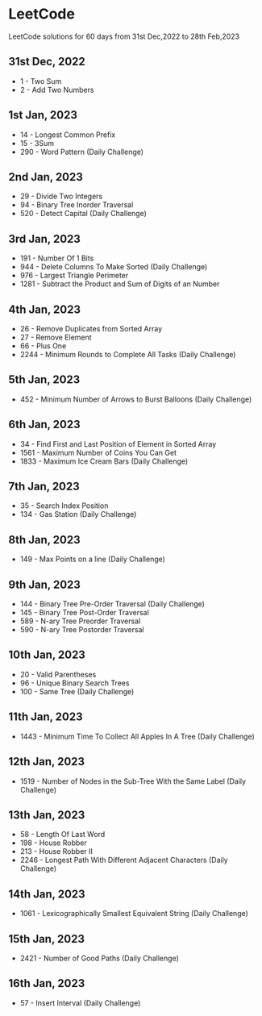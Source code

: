 # LeetCode
LeetCode solutions for 60 days from 31st Dec,2022 to 28th Feb,2023

## 31st Dec, 2022
- 1 - Two Sum
- 2 - Add Two Numbers

## 1st Jan, 2023
- 14 - Longest Common Prefix
- 15 - 3Sum
- 290 - Word Pattern (Daily Challenge)

## 2nd Jan, 2023
- 29 - Divide Two Integers
- 94 - Binary Tree Inorder Traversal
- 520 - Detect Capital (Daily Challenge)

## 3rd Jan, 2023
- 191 - Number Of 1 Bits
- 944 - Delete Columns To Make Sorted (Daily Challenge)
- 976 - Largest Triangle Perimeter
- 1281 - Subtract the Product and Sum of Digits of an Number

## 4th Jan, 2023
- 26 - Remove Duplicates from Sorted Array
- 27 - Remove Element
- 66 - Plus One
- 2244 - Minimum Rounds to Complete All Tasks (Daily Challenge)

## 5th Jan, 2023
- 452 - Minimum Number of Arrows to Burst Balloons (Daily Challenge)

## 6th Jan, 2023
- 34 - Find First and Last Position of Element in Sorted Array
- 1561 - Maximum Number of Coins You Can Get
- 1833 - Maximum Ice Cream Bars (Daily Challenge)

## 7th Jan, 2023
- 35 - Search Index Position
- 134 - Gas Station (Daily Challenge)

## 8th Jan, 2023
- 149 - Max Points on a line (Daily Challenge)

## 9th Jan, 2023
- 144 - Binary Tree Pre-Order Traversal (Daily Challenge)
- 145 - Binary Tree Post-Order Traversal
- 589 - N-ary Tree Preorder Traversal
- 590 - N-ary Tree Postorder Traversal

## 10th Jan, 2023
- 20 - Valid Parentheses
- 96 - Unique Binary Search Trees
- 100 - Same Tree (Daily Challenge)

## 11th Jan, 2023
- 1443 - Minimum Time To Collect All Apples In A Tree (Daily Challenge)

## 12th Jan, 2023
- 1519 - Number of Nodes in the Sub-Tree With the Same Label (Daily Challenge)

## 13th Jan, 2023
- 58 - Length Of Last Word
- 198 - House Robber
- 213 - House Robber II
- 2246 - Longest Path With Different Adjacent Characters (Daily Challenge)

## 14th Jan, 2023
- 1061 - Lexicographically Smallest Equivalent String (Daily Challenge)

## 15th Jan, 2023
- 2421 - Number of Good Paths (Daily Challenge)

## 16th Jan, 2023
- 57 - Insert Interval (Daily Challenge)